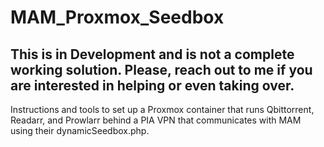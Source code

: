 # MAM_Proxmox_Seedbox
## This is in Development and is not a complete working solution. Please, reach out to me if you are interested in helping or even taking over.
Instructions and tools to set up a Proxmox container that runs Qbittorrent, Readarr, and Prowlarr behind a PIA VPN that communicates with MAM using their dynamicSeedbox.php. 
